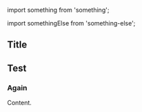 import something from 'something';

import somethingElse from 'something-else';

## Title

## Test

### Again

Content.
